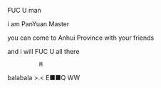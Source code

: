 FUC U man 

i am PanYuan Master 

you can come to Anhui Province with your friends

and i will FUC U all there 

              M
balabala >.< E■■Q
              WW
